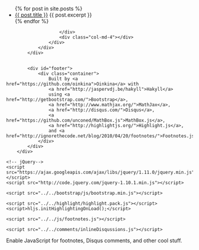 <ul>
  {% for post in site.posts %}
    <li>
      <a href="{{ post.url }}">{{ post.title }}</a>
      {{ post.excerpt }}
    </li>
  {% endfor %}
</ul>

<div id="disqus_thread"></div>

<script src="https://ajax.googleapis.com/ajax/libs/jquery/1.11.0/jquery.min.js"></script>
<script src="http://code.jquery.com/jquery-1.10.1.min.js"></script>

<script src="../../comments/inlineDisqussions.js"></script>
<script src="../../js/disqus.js"></script>

                        </div>
                        <div class="col-md-4"></div>
                    </div>
                </div>
            </div>


            <div id="footer">
                <div class="container">
                    Built by <a href="https://github.com/oinkina">Oinkina</a> with
                    <a href="http://jaspervdj.be/hakyll">Hakyll</a>
                    using <a href="http://getbootstrap.com/">Bootstrap</a>,
                    <a href="http://www.mathjax.org/">MathJax</a>,
                    <a href="http://disqus.com/">Disqus</a>,
                    <a href="https://github.com/unconed/MathBox.js">MathBox.js</a>,
                    <a href="http://highlightjs.org/">Highlight.js</a>,
                    and <a href="http://ignorethecode.net/blog/2010/04/20/footnotes/">Footnotes.js</a>.
                </div>
            </div>
        </div>

    <!-- jQuery-->
    <script src="https://ajax.googleapis.com/ajax/libs/jquery/1.11.0/jquery.min.js"></script>
    <script src="http://code.jquery.com/jquery-1.10.1.min.js"></script>

    <script src="../../bootstrap/js/bootstrap.min.js"></script>

    <script src="../../highlight/highlight.pack.js"></script>
    <script>hljs.initHighlightingOnLoad();</script>

    <script src="../../js/footnotes.js"></script>

    <script src="../../comments/inlineDisqussions.js"></script>

<noscript>Enable JavaScript for footnotes, Disqus comments, and other cool stuff.</noscript>